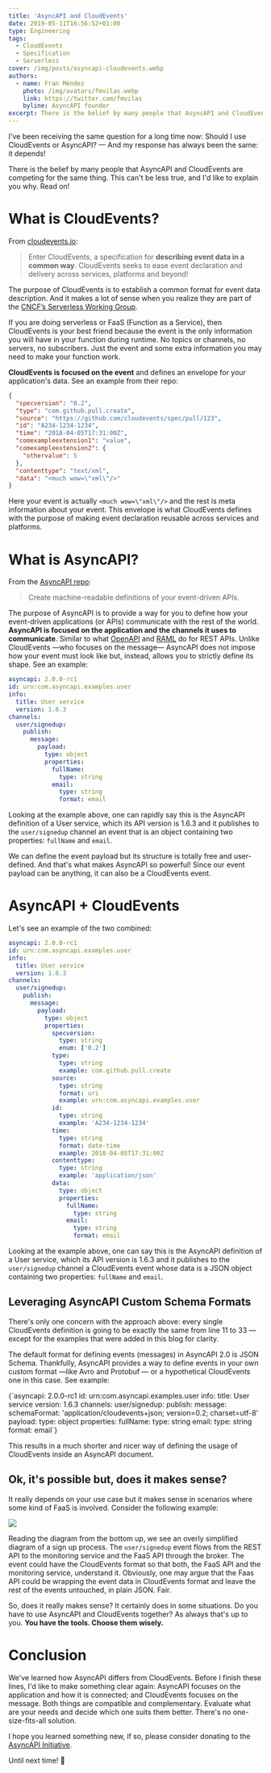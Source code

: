 ```yaml
---
title: 'AsyncAPI and CloudEvents'
date: 2019-05-11T16:56:52+01:00
type: Engineering
tags:
  - CloudEvents
  - Specification
  - Serverless
cover: /img/posts/asyncapi-cloudevents.webp
authors:
  - name: Fran Méndez
    photo: /img/avatars/fmvilas.webp
    link: https://twitter.com/fmvilas
    byline: AsyncAPI founder
excerpt: There is the belief by many people that AsyncAPI and CloudEvents are competing for the same thing. This can't be less true, and I'd like to explain you why. Read on!
---
```


I've been receiving the same question for a long time now: Should I use CloudEvents or AsyncAPI? — And my response has always been the same: it depends!

There is the belief by many people that AsyncAPI and CloudEvents are competing for the same thing. This can't be less true, and I'd like to explain you why. Read on!

# What is CloudEvents?

From [cloudevents.io](https://cloudevents.io):

> Enter CloudEvents, a specification for **describing event data in a common way**. CloudEvents seeks to ease event declaration and delivery across services, platforms and beyond!

The purpose of CloudEvents is to establish a common format for event data description. And it makes a lot of sense when you realize they are part of the [CNCF’s Serverless Working Group](https://github.com/cncf/wg-serverless).

If you are doing serverless or FaaS (Function as a Service), then CloudEvents is your best friend because the event is the only information you will have in your function during runtime. No topics or channels, no servers, no subscribers. Just the event and some extra information you may need to make your function work.

**CloudEvents is focused on the event** and defines an envelope for your application's data. See an example from their repo:

```json
{
  "specversion": "0.2",
  "type": "com.github.pull.create",
  "source": "https://github.com/cloudevents/spec/pull/123",
  "id": "A234-1234-1234",
  "time": "2018-04-05T17:31:00Z",
  "comexampleextension1": "value",
  "comexampleextension2": {
    "othervalue": 5
  },
  "contenttype": "text/xml",
  "data": "<much wow=\"xml\"/>"
}
```

Here your event is actually `<much wow=\"xml\"/>` and the rest is meta information about your event. This envelope is what CloudEvents defines with the purpose of making event declaration reusable across services and platforms.

# What is AsyncAPI?

From the [AsyncAPI repo](https://github.com/asyncapi/asyncapi):

> Create machine-readable definitions of your event-driven APIs.

The purpose of AsyncAPI is to provide a way for you to define how your event-driven applications (or APIs) communicate with the rest of the world. **AsyncAPI is focused on the application and the channels it uses to communicate**. Similar to what [OpenAPI](https://github.com/OAI/OpenAPI-Specification) and [RAML](https://raml.org/) do for REST APIs. Unlike CloudEvents —who focuses on the message— AsyncAPI does not impose how your event must look like but, instead, allows you to strictly define its shape. See an example:

```yaml
asyncapi: 2.0.0-rc1
id: urn:com.asyncapi.examples.user
info:
  title: User service
  version: 1.6.3
channels:
  user/signedup:
    publish:
      message:
        payload:
          type: object
          properties:
            fullName:
              type: string
            email:
              type: string
              format: email
```

Looking at the example above, one can rapidly say this is the AsyncAPI definition of a User service, which its API version is 1.6.3 and it publishes to the `user/signedup` channel an event that is an object containing two properties: `fullName` and `email`.

We can define the event payload but its structure is totally free and user-defined. And that's what makes AsyncAPI so powerful! Since our event payload can be anything, it can also be a CloudEvents event.

# AsyncAPI + CloudEvents

Let's see an example of the two combined:

```yaml
asyncapi: 2.0.0-rc1
id: urn:com.asyncapi.examples.user
info:
  title: User service
  version: 1.6.3
channels:
  user/signedup:
    publish:
      message:
        payload:
          type: object
          properties:
            specversion:
              type: string
              enum: ['0.2']
            type:
              type: string
              example: com.github.pull.create
            source:
              type: string
              format: uri
              example: urn:com.asyncapi.examples.user
            id:
              type: string
              example: 'A234-1234-1234'
            time:
              type: string
              format: date-time
              example: 2018-04-05T17:31:00Z
            contenttype:
              type: string
              example: 'application/json'
            data:
              type: object
              properties:
                fullName:
                  type: string
                email:
                  type: string
                  format: email
```

Looking at the example above, one can say this is the AsyncAPI definition of a User service, which its API version is 1.6.3 and it publishes to the `user/signedup` channel a CloudEvents event whose data is a JSON object containing two properties: `fullName` and `email`.

## Leveraging AsyncAPI Custom Schema Formats

There's only one concern with the approach above: every single CloudEvents definition is going to be exactly the same from line 11 to 33 — except for the examples that were added in this blog for clarity.

The default format for defining events (messages) in AsyncAPI 2.0 is JSON Schema. Thankfully, AsyncAPI provides a way to define events in your own custom format —like Avro and Protobuf — or a hypothetical CloudEvents one in this case. See example:

<CodeBlock highlightedLines={[10]}>
{`asyncapi: 2.0.0-rc1
id: urn:com.asyncapi.examples.user
info:
  title: User service
  version: 1.6.3
channels:
  user/signedup:
    publish:
      message:
        schemaFormat: 'application/cloudevents+json; version=0.2; charset=utf-8'
        payload:
          type: object
          properties:
            fullName:
              type: string
            email:
              type: string
              format: email`}
</CodeBlock>

This results in a much shorter and nicer way of defining the usage of CloudEvents inside an AsyncAPI document.

## Ok, it's possible but, does it makes sense?

It really depends on your use case but it makes sense in scenarios where some kind of FaaS is involved. Consider the following example:

![](/img/diagrams/asyncapi-cloudevents.webp)

Reading the diagram from the bottom up, we see an overly simplified diagram of a sign up process. The `user/signedup` event flows from the REST API to the monitoring service and the FaaS API through the broker. The event could have the CloudEvents format so that both, the FaaS API and the monitoring service, understand it. Obviously, one may argue that the Faas API could be wrapping the event data in CloudEvents format and leave the rest of the events untouched, in plain JSON. Fair.

So, does it really makes sense? It certainly does in some situations. Do you have to use AsyncAPI and CloudEvents together? As always that's up to you. **You have the tools. Choose them wisely.**

# Conclusion

We've learned how AsyncAPI differs from CloudEvents. Before I finish these lines, I'd like to make something clear again: AsyncAPI focuses on the application and how it is connected; and CloudEvents focuses on the message. Both things are compatible and complementary. Evaluate what are your needs and decide which one suits them better. There's no one-size-fits-all solution.

I hope you learned something new, if so, please consider donating to the [AsyncAPI Initiative](https://opencollective.com/asyncapi).

Until next time! 👋
